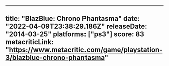 
---
title: "BlazBlue: Chrono Phantasma"
date: "2022-04-09T23:38:29.186Z"
releaseDate: "2014-03-25"
platforms: ["ps3"]
score: 83
metacriticLink: "https://www.metacritic.com/game/playstation-3/blazblue-chrono-phantasma"
---

